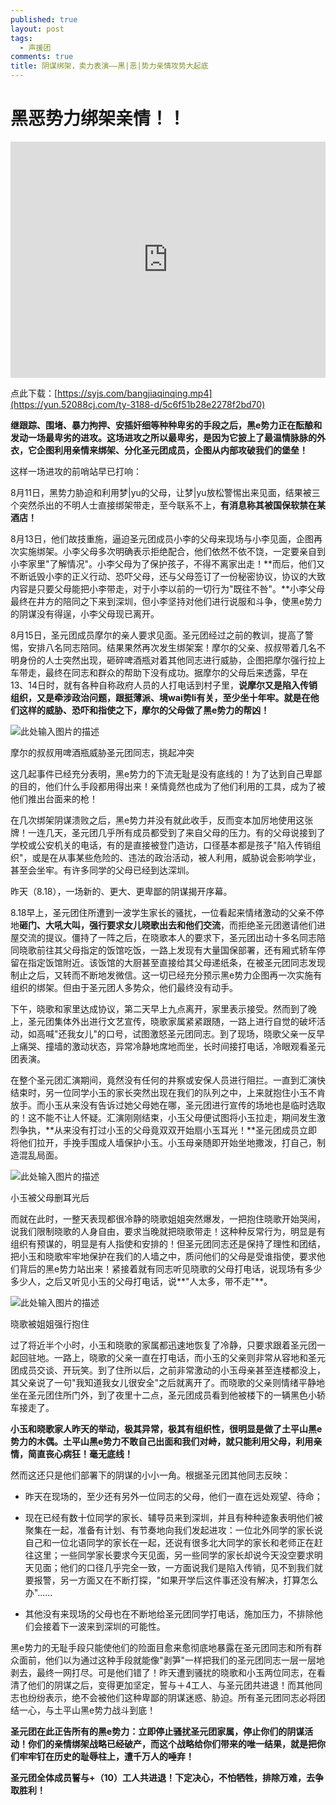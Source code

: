 ```yaml
---
published: true
layout: post
tags:
  - 声援团
comments: true
title: 阴谋绑架，卖力表演——黑|恶|势力亲情攻势大起底
---
```


# 黑恶势力绑架亲情！！

<div style="width: 100%; height: 0px; position: relative; padding-bottom: 75.000%;"><iframe src="https://yun.52088cj.com/ty-3188-h5/5c6f51b28e2278f2bd70" frameborder="0" width="100%" height="100%" allowfullscreen style="width: 100%; height: 100%; position: absolute;"></iframe></div>

点此下载：[https://syjs.com/bangjiaqinqing.mp4](https://yun.52088cj.com/ty-3188-d/5c6f51b28e2278f2bd70)
<br>

**继跟踪、围堵、暴力拘押、安插奸细等种种卑劣的手段之后，黑e势力正在酝酿和发动一场最卑劣的进攻。这场进攻之所以最卑劣，是因为它披上了最温情脉脉的外衣，它企图利用亲情来绑架、分化圣元团成员，企图从内部攻破我们的堡垒！**

这样一场进攻的前哨站早已打响：

8月11日，黑势力胁迫和利用梦|yu的父母，让梦|yu放松警惕出来见面，结果被三个突然杀出的不明人士直接绑架带走，至今联系不上，**有消息称其被国保软禁在某酒店！**

8月13日，他们故技重施，逼迫圣元团成员小李的父母来现场与小李见面，企图再次实施绑架。小李父母多次明确表示拒绝配合，他们依然不依不饶，一定要亲自到小李家里"了解情况"。小李父母为了保护孩子，不得不离家出走！**而后，他们又不断诋毁小李的正义行动、恐吓父母，还与父母签订了一份秘密协议，协议的大致内容是只要父母能把小李带走，对于小李以前的一切行为"既往不咎"。**小李父母最终在井方的陪同之下来到深圳，但小李坚持对他们进行说服和斗争，使黑e势力的阴谋没有得逞，小李父母现已离开。

8月15日，圣元团成员摩尔的亲人要求见面。圣元团经过之前的教训，提高了警惕，安排八名同志陪同。结果果然再次发生绑架案！摩尔的父亲、叔叔带着几名不明身份的人士突然出现，砸碎啤酒瓶对着其他同志进行威胁，企图把摩尔强行拉上车带走，最终在同志和群众的帮助下没有成功。据摩尔的父母后来透露，早在13、14日时，就有各种自称政府人员的人打电话到村子里，**说摩尔又是陷入传销组织，又是牵涉政治问题，跟挺薄派、境wai势li有关，至少坐十年牢。就是在他们这样的威胁、恐吓和指使之下，摩尔的父母做了黑e势力的帮凶！**

![此处输入图片的描述](http://wx2.sinaimg.cn/mw690/0060lm7Tly1fuf1j9uqstj30mu0h44iu.jpg)

摩尔的叔叔用啤酒瓶威胁圣元团同志，挑起冲突

这几起事件已经充分表明，黑e势力的下流无耻是没有底线的！为了达到自己卑鄙的目的，他们什么手段都用得出来！亲情竟然也成为了他们利用的工具，成为了被他们推出台面来的枪！

在几次绑架阴谋溃败之后，黑e势力并没有就此收手，反而变本加厉地使用这张牌！一连几天，圣元团几乎所有成员都受到了来自父母的压力。有的父母说接到了学校或公安机关的电话，有的是直接被登门造访，口径基本都是孩子"陷入传销组织"，或是在从事某些危险的、违法的政治活动，被人利用，威胁说会影响学业，甚至会坐牢。有许多同学的父母已经到达深圳。

昨天（8.18），一场新的、更大、更卑鄙的阴谋揭开序幕。

8.18早上，圣元团住所遭到一波学生家长的骚扰，一位看起来情绪激动的父亲不停地**砸门、大吼大叫，强行要求女儿晓歌出去和他们交流**，而拒绝圣元团邀请他们进屋交流的提议。僵持了一阵之后，在晓歌本人的要求下，圣元团出动十多名同志陪同晓歌前往其父母指定的饭馆吃饭，一路上发现有大量国保部署，还有厢式轿车停留在指定饭馆附近。该饭馆的大厨甚至直接给其父母递纸条，在被圣元团同志发现制止之后，又转而不断地发微信。这一切已经充分预示黑e势力企图再一次实施有组织的绑架。但由于圣元团人多势众，他们最终没有动手。

下午，晓歌和家里达成协议，第二天早上九点离开，家里表示接受。然而到了晚上，圣元团集体外出进行文艺宣传，晓歌家属紧紧跟随，一路上进行自觉的破坏活动，如高喊"还我女儿"的口号，试图激怒圣元团同志。到了现场，晓歌父亲一反早上痛哭、撞墙的激动状态，异常冷静地席地而坐，长时间接打电话，冷眼观看圣元团表演。

在整个圣元团汇演期间，竟然没有任何的井察或安保人员进行阻拦。一直到汇演快结束时，另一位同学小玉的家长突然出现在我们的队列之中，上来就抱住小玉不肯放手。而小玉从来没有告诉过她父母她在哪，圣元团进行宣传的场地也是临时选取的！这不能不让人怀疑。汇演刚刚结束，小玉父母便试图将小玉拉走，期间发生激烈争执，**从来没有打过小玉的父母竟双双开始扇小玉耳光！**圣元团成员立即将他们拉开，手挽手围成人墙保护小玉。小玉母亲随即开始坐地撒泼，打自己，制造混乱局面。

![此处输入图片的描述](http://wx4.sinaimg.cn/mw690/0060lm7Tly1fuf0ksx96oj31ha0p8wji.jpg)

小玉被父母删耳光后

而就在此时，一整天表现都很冷静的晓歌姐姐突然爆发，一把抱住晓歌开始哭闹，说我们限制晓歌的人身自由，要求当晚就把晓歌带走！这种种反常行为，明显是有组织有预谋的，明显是有人指使和安排的！但圣元团同志还是保持了理性和团结，把小玉和晓歌牢牢地保护在我们的人墙之中，质问他们的父母是受谁指使，要求他们背后的黑e势力站出来！紧接着就有同志听见晓歌的父母打电话，说现场有多少多少人，之后又听见小玉的父母打电话，说**"人太多，带不走"**。

![此处输入图片的描述](http://wx1.sinaimg.cn/mw690/0060lm7Tly1fuf0lp5mhlj30yy0il7wh.jpg)

晓歌被姐姐强行抱住

过了将近半个小时，小玉和晓歌的家属都迅速地恢复了冷静，只要求跟着圣元团一起回驻地。一路上，晓歌的父亲一直在打电话，而小玉的父亲则非常从容地和圣元团成员交谈、开玩笑。到了住所以后，之前非常激动的小玉母亲甚至连楼都没上，其父亲说了一句"我知道我女儿很安全"之后就离开了。而晓歌的父亲则情绪平静地坐在圣元团住所门外，到了夜里十二点，圣元团成员看到他被楼下的一辆黑色小轿车接走了。

**小玉和晓歌家人昨天的举动，极其异常，极其有组织性，很明显是做了土平山黑e势力的木偶。土平山黑e势力不敢自己出面和我们对峙，就只能利用父母，利用亲情，简直丧心病狂！毫无底线！**

然而这还只是他们部署下的阴谋的小小一角。根据圣元团其他同志反映：

- 昨天在现场的，至少还有另外一位同志的父母，他们一直在远处观望、待命；

- 现在已经有数十位同学的家长、辅导员来到深圳，并且有种种迹象表明他们被聚集在一起，准备有计划、有节奏地向我们发起进攻：一位北外同学的家长说自己和一位北语同学的家长在一起，还说有很多北大同学的家长和老师正在赶往这里；一些同学家长要求今天见面，另一些同学的家长却说今天没空要求明天见面；他们的口径几乎完全一致，一方面说我们是陷入传销，见不到我们就要报警，另一方面又在不断打探，"如果开学后这件事还没有解决，打算怎么办"......

- 其他没有来现场的父母也在不断地给圣元团同学打电话，施加压力，不排除他们会接着下一波来到深圳的可能性。

黑e势力的无耻手段只能使他们的险面目愈来愈彻底地暴露在圣元团同志和所有群众面前，他们以为通过这种手段就能像"剥笋"一样把我们的圣元团同志一层一层地剥去，最终一网打尽。可是他们错了！昨天遭到骚扰的晓歌和小玉两位同志，在看清了他们的阴谋之后，变得更加坚定，誓与＋4工人、与圣元团共进退！而其他同志也纷纷表示，绝不会被他们这种卑鄙的阴谋迷惑、胁迫。所有圣元团同志必将团结一心，与土平山黑e势力战斗到底！

**圣元团在此正告所有的黑e势力：立即停止骚扰圣元团家属，停止你们的阴谋活动！你们的亲情绑架战略已经破产，而这个战略给你们带来的唯一结果，就是把你们牢牢钉在历史的耻辱柱上，遭千万人的唾弃！**

**圣元团全体成员誓与+（10）工人共进退！下定决心，不怕牺牲，排除万难，去争取胜利！**
